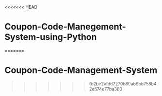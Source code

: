 <<<<<<< HEAD
# Coupon-Code-Manegement-System-using-Python
=======
# Coupon-Code-Management-System
>>>>>>> fb2be2afdd7270b89ab6bb758b42e574e77ba383
